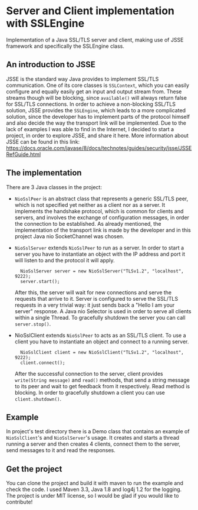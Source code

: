 # Server and Client implementation with SSLEngine

Implementation of a Java SSL/TLS server and client, making use of JSSE framework and specifically the SSLEngine class.

## An introduction to JSSE

JSSE is the standard way Java provides to implement SSL/TLS communication. One of its core classes is `SSLContext`, which you can easily configure and equally easily get an input and output stream from. These streams though will be blocking, since `available()` will always return false for SSL/TLS connections. In order to achieve a non-blocking SSL/TLS solution, JSSE provides the `SSLEngine`, which leads to a more complicated solution, since the developer has to implement parts of the protocol himself and also decide the way the transport link will be implemented. Due to the lack of examples I was able to find in the Internet, I decided to start a project, in order to explore JSSE, and share it here. More information about JSSE can be found in this link: https://docs.oracle.com/javase/8/docs/technotes/guides/security/jsse/JSSERefGuide.html

## The implementation

There are 3 Java classes in the project:

* `NioSslPeer` is an abstract class that represents a generic SSL/TLS peer, which is not specified yet neither as a client nor as a server. It implements the handshake protocol, which is common for clients and servers, and involves the exchange of configuration messages, in order the connection to be established. As already mentioned, the implementation of the transport link is made by the developer and in this project Java nio SocketChannel was chosen.
* `NioSslServer` extends `NioSslPeer` to run as a server. In order to start a server you have to instantiate an object with the IP address and port it will listen to and the protocol it will apply. 

        NioSslServer server = new NioSslServer("TLSv1.2", "localhost", 9222);
        server.start();
        
  After this, the server will wait for new connections and serve the requests that arrive to it. Server is configured to serve the SSL/TLS requests in a very trivial way: it just sends back a "Hello I am your server" response. A Java nio Selector is used in order to serve all clients within a single Thread. To gracefully shutdown the server you can call `server.stop()`.
* NioSslClient extends `NioSslPeer` to acts as an SSL/TLS client. To use a client you have to instantiate an object and connect to a running server.

        NioSslClient client = new NioSslClient("TLSv1.2", "localhost", 9222);
        client.connect(); 

  After the successful connection to the server, client provides `write(String message)` and `read()` methods, that send a string message to its peer and wait to get feedback from it respectively. Read method is blocking. In order to gracefully shutdown a client you can use `client.shutdown()`.

## Example

In project's test directory there is a Demo class that contains an example of `NioSslClient`'s and `NioSslServer`'s usage. It creates and starts a thread running a server and then creates 4 clients, connect them to the server, send messages to it and read the responses.

## Get the project

You can clone the project and build it with maven to run the example and check the code. I used Maven 3.3, Java 1.8 and log4j 1.2 for the logging. The project is under MIT license, so I would be glad if you would like to contribute!
